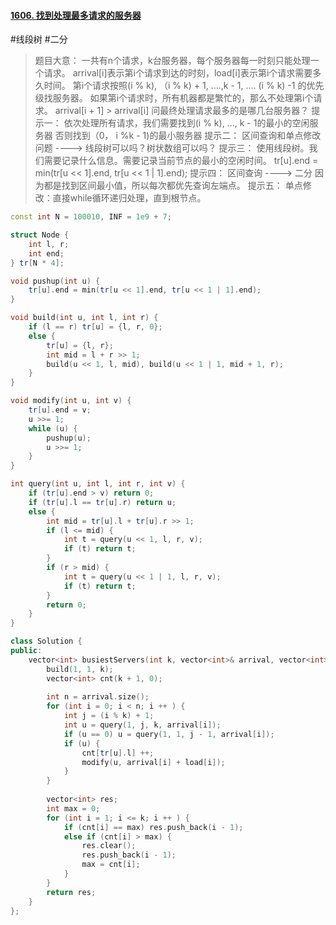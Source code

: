 #### [1606. 找到处理最多请求的服务器](https://leetcode.cn/problems/find-servers-that-handled-most-number-of-requests/)
#线段树 #二分 
> 题目大意：
> 	一共有n个请求，k台服务器，每个服务器每一时刻只能处理一个请求。
> 	arrival[i]表示第i个请求到达的时刻，load[i]表示第i个请求需要多久时间。
> 	第i个请求按照(i % k), （i % k) + 1, ....,k - 1, .... (i % k) -1 的优先级找服务器。
> 	如果第i个请求时，所有机器都是繁忙的，那么不处理第i个请求。
> 	arrival[i + 1] > arrival[i]
> 	问最终处理请求最多的是哪几台服务器？
> 提示一：
> 	依次处理所有请求，我们需要找到(i % k), ..., k - 1的最小的空闲服务器
> 	否则找到（0， i %k - 1)的最小服务器
> 提示二：
> 	区间查询和单点修改问题 ----> 线段树可以吗？树状数组可以吗？
> 提示三：
> 	使用线段树。我们需要记录什么信息。需要记录当前节点的最小的空闲时间。
> 	tr[u].end = min(tr[u << 1].end, tr[u << 1 | 1].end);
> 提示四：
> 	区间查询 ----> 二分 因为都是找到区间最小值，所以每次都优先查询左端点。
> 提示五：
> 	单点修改：直接while循环递归处理，直到根节点。
~~~c++
const int N = 100010, INF = 1e9 + 7; 

struct Node {
    int l, r; 
    int end; 
} tr[N * 4]; 

void pushup(int u) {
    tr[u].end = min(tr[u << 1].end, tr[u << 1 | 1].end);
}

void build(int u, int l, int r) {
    if (l == r) tr[u] = {l, r, 0};
    else {
        tr[u] = {l, r};
        int mid = l + r >> 1; 
        build(u << 1, l, mid), build(u << 1 | 1, mid + 1, r);
    }
}

void modify(int u, int v) {
    tr[u].end = v;
    u >>= 1;
    while (u) {
        pushup(u);
        u >>= 1;
    }
}

int query(int u, int l, int r, int v) {
    if (tr[u].end > v) return 0; 
    if (tr[u].l == tr[u].r) return u; 
    else {
        int mid = tr[u].l + tr[u].r >> 1;
        if (l <= mid) {
            int t = query(u << 1, l, r, v);
            if (t) return t; 
        }
        if (r > mid) {
            int t = query(u << 1 | 1, l, r, v);
            if (t) return t; 
        }
        return 0;
    }
}

class Solution {
public:
    vector<int> busiestServers(int k, vector<int>& arrival, vector<int>& load) {
        build(1, 1, k);
        vector<int> cnt(k + 1, 0); 
        
        int n = arrival.size(); 
        for (int i = 0; i < n; i ++ ) {
            int j = (i % k) + 1;
            int u = query(1, j, k, arrival[i]);
            if (u == 0) u = query(1, 1, j - 1, arrival[i]);
            if (u) {
                cnt[tr[u].l] ++;
                modify(u, arrival[i] + load[i]);
            }
        }
        
        vector<int> res;
        int max = 0;
        for (int i = 1; i <= k; i ++ ) {
            if (cnt[i] == max) res.push_back(i - 1);
            else if (cnt[i] > max) {
                res.clear();
                res.push_back(i - 1);
                max = cnt[i];
            }
        }
        return res; 
    }
};
~~~